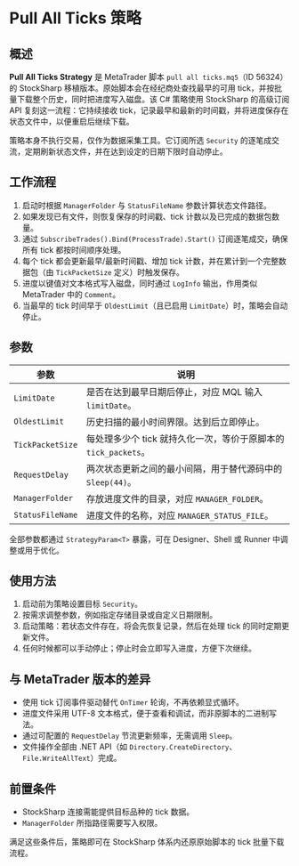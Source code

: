 # Pull All Ticks 策略

## 概述

**Pull All Ticks Strategy** 是 MetaTrader 脚本 `pull all ticks.mq5`（ID 56324）的 StockSharp 移植版本。原始脚本会在经纪商处查找最早的可用 tick，并按批量下载整个历史，同时把进度写入磁盘。该 C# 策略使用 StockSharp 的高级订阅 API 复刻这一流程：它持续接收 tick，记录最早和最新的时间戳，并将进度保存在状态文件中，以便重启后继续下载。

策略本身不执行交易，仅作为数据采集工具。它订阅所选 `Security` 的逐笔成交流，定期刷新状态文件，并在达到设定的日期下限时自动停止。

## 工作流程

1. 启动时根据 `ManagerFolder` 与 `StatusFileName` 参数计算状态文件路径。
2. 如果发现已有文件，则恢复保存的时间戳、tick 计数以及已完成的数据包数量。
3. 通过 `SubscribeTrades().Bind(ProcessTrade).Start()` 订阅逐笔成交，确保所有 tick 都按时间顺序处理。
4. 每个 tick 都会更新最早/最新时间戳、增加 tick 计数，并在累计到一个完整数据包（由 `TickPacketSize` 定义）时触发保存。
5. 进度以键值对文本格式写入磁盘，同时通过 `LogInfo` 输出，作用类似 MetaTrader 中的 `Comment`。
6. 当最早的 tick 时间早于 `OldestLimit`（且已启用 `LimitDate`）时，策略会自动停止。

## 参数

| 参数 | 说明 |
|------|------|
| `LimitDate` | 是否在达到最早日期后停止，对应 MQL 输入 `limitDate`。 |
| `OldestLimit` | 历史扫描的最小时间界限。达到后立即停止。 |
| `TickPacketSize` | 每处理多少个 tick 就持久化一次，等价于原脚本的 `tick_packets`。 |
| `RequestDelay` | 两次状态更新之间的最小间隔，用于替代源码中的 `Sleep(44)`。 |
| `ManagerFolder` | 存放进度文件的目录，对应 `MANAGER_FOLDER`。 |
| `StatusFileName` | 进度文件的名称，对应 `MANAGER_STATUS_FILE`。 |

全部参数都通过 `StrategyParam<T>` 暴露，可在 Designer、Shell 或 Runner 中调整或用于优化。

## 使用方法

1. 启动前为策略设置目标 `Security`。
2. 按需求调整参数，例如指定存储目录或自定义日期限制。
3. 启动策略：若状态文件存在，将会先恢复记录，然后在处理 tick 的同时定期更新文件。
4. 任何时候都可以手动停止；停止时会立即写入进度，方便下次继续。

## 与 MetaTrader 版本的差异

- 使用 tick 订阅事件驱动替代 `OnTimer` 轮询，不再依赖显式循环。
- 进度文件采用 UTF-8 文本格式，便于查看和调试，而非原脚本的二进制写法。
- 通过可配置的 `RequestDelay` 节流更新频率，无需调用 `Sleep`。
- 文件操作全部由 .NET API（如 `Directory.CreateDirectory`、`File.WriteAllText`）完成。

## 前置条件

- StockSharp 连接需能提供目标品种的 tick 数据。
- `ManagerFolder` 所指路径需要写入权限。

满足这些条件后，策略即可在 StockSharp 体系内还原原始脚本的 tick 批量下载流程。
